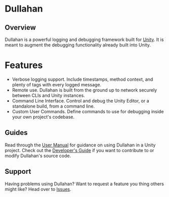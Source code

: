 # Dullahan
## Overview
Dullahan is a powerful logging and debugging framework built for [Unity](https://unity3d.com/). It is meant to augment the debugging functionality already built into Unity.
# Features
* Verbose logging support. Include timestamps, method context, and plenty of tags with every logged message.
* Remote use. Dullahan is built from the ground up to network securely between CLIs and Unity instances.
* Command Line Interface. Control and debug the Unity Editor, or a standalone build, from a command line.
* Custom User Commands. Define commands to use for debugging inside your own project's codebase.

## Guides
Read through the [User Manual](https://github.com/Streus/Dullahan/wiki/User-Manual) for guidance on using Dullahan in a Unity project.
Check out the [Developer's Guide](https://github.com/Streus/Dullahan/wiki/Developer's-Guide) if you want to contribute to or modify Dullahan's source code.

## Support
Having problems using Dullahan? Want to request a feature you thing others might like? Head over to [Issues](https://github.com/Streus/Dullahan/issues).
